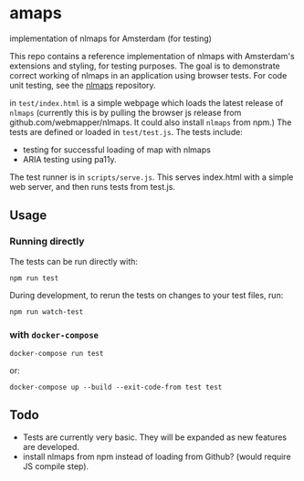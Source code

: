 # amaps
implementation of nlmaps for Amsterdam (for testing)

This repo contains a reference implementation of nlmaps with Amsterdam's extensions and styling, for testing purposes. The goal is to demonstrate correct working of nlmaps in an application using browser tests. For code unit testing, see the [nlmaps](https://github.com/webmapper/nlmaps) repository.

in `test/index.html` is a simple webpage which loads the latest release of `nlmaps` (currently this is by pulling the browser js release from github.com/webmapper/nlmaps. It could also install `nlmaps` from npm.) The tests are defined or loaded in `test/test.js`. The tests include:

* testing for successful loading of map with nlmaps
* ARIA testing using pa11y.

The test runner is in `scripts/serve.js`. This serves index.html with a simple web server, and then runs tests from test.js.

Usage
-----

### Running directly
The tests can be run directly with:

    npm run test

During development, to rerun the tests on changes to your test files, run:

    npm run watch-test


### with `docker-compose`


    docker-compose run test

or:

    docker-compose up --build --exit-code-from test test

Todo
----
* Tests are currently very basic. They will be expanded as new features are developed.
* install nlmaps from npm instead of loading from Github? (would require JS compile step).

